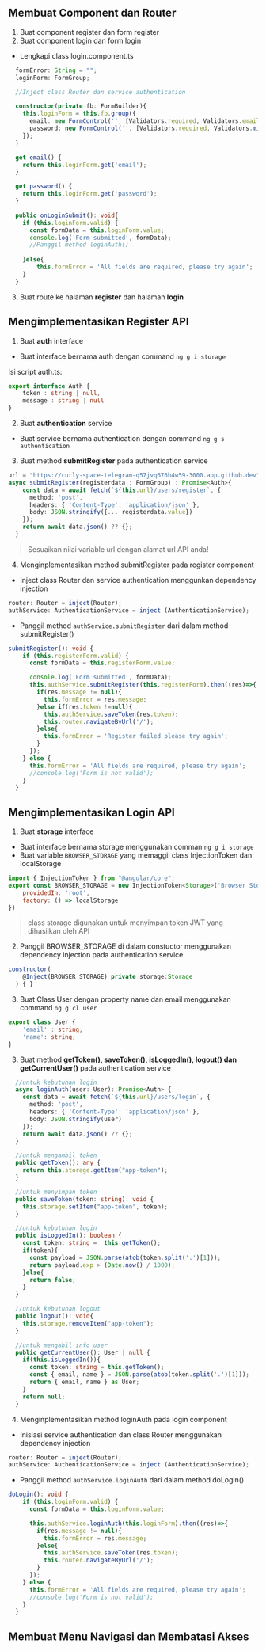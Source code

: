 ## Membuat Component dan Router
1. Buat component register dan form register
2. Buat component login dan form login

- Lengkapi class login.component.ts
```ts
  formError: String = "";
  loginForm: FormGroup;

  //Inject class Router dan service authentication  

  constructor(private fb: FormBuilder){
    this.loginForm = this.fb.group({
      email: new FormControl('', [Validators.required, Validators.email]),
      password: new FormControl('', [Validators.required, Validators.minLength(6)])
    });
  }

  get email() {
    return this.loginForm.get('email');
  }

  get password() {
    return this.loginForm.get('password');
  }

  public onLoginSubmit(): void{
    if (this.loginForm.valid) {
      const formData = this.loginForm.value;
      console.log('Form submitted', formData);
      //Panggil method loginAuth()
      
    }else{
        this.formError = 'All fields are required, please try again';
    }
  }
```
3. Buat route ke halaman **register** dan halaman **login**

## Mengimplementasikan Register API
1. Buat **auth** interface
- Buat interface bernama auth dengan command `ng g i storage`

Isi script auth.ts:
```ts
export interface Auth {
    token : string | null,
    message : string | null
}
```
2. Buat **authentication** service
- Buat service bernama authentication dengan command `ng g s authentication`

3. Buat method **submitRegister** pada authentication service
```ts
url = "https://curly-space-telegram-q57jvq676h4w59-3000.app.github.dev"; 
async submitRegister(registerdata : FormGroup) : Promise<Auth>{
    const data = await fetch(`${this.url}/users/register`, {
      method: 'post',
      headers: { 'Content-Type': 'application/json' },
      body: JSON.stringify({... registerdata.value})
    });
    return await data.json() ?? {};
  }
```
> Sesuaikan nilai variable url dengan alamat url API anda!
4. Menginplementasikan method submitRegister pada register component
- Inject class Router dan service authentication menggunkan dependency injection
``` ts
router: Router = inject(Router);
authService: AuthenticationService = inject (AuthenticationService);
```
- Panggil method `authService.submitRegister` dari dalam method submitRegister()
```ts
submitRegister(): void {
    if (this.registerForm.valid) {
      const formData = this.registerForm.value;

      console.log('Form submitted', formData);
      this.authService.submitRegister(this.registerForm).then((res)=>{
        if(res.message != null){
          this.formError = res.message;
        }else if(res.token !=null){
          this.authService.saveToken(res.token);
          this.router.navigateByUrl('/');
        }else{
          this.formError = 'Register failed please try again';
        }
      });
    } else {
      this.formError = 'All fields are required, please try again';
      //console.log('Form is not valid');
    }
  }
```

## Mengimplementasikan Login API
1. Buat **storage** interface
- Buat interface bernama storage menggunakan comman `ng g i storage`
- Buat variable `BROWSER_STORAGE` yang memaggil class InjectionToken dan localStorage
```js
import { InjectionToken } from "@angular/core";
export const BROWSER_STORAGE = new InjectionToken<Storage>('Browser Storage', {
    providedIn: 'root',
    factory: () => localStorage
})
```
> class storage digunakan untuk menyimpan token JWT yang dihasilkan oleh API
2. Panggil BROWSER_STORAGE di dalam constuctor menggunakan dependency injection pada authentication service
```js
constructor(
    @Inject(BROWSER_STORAGE) private storage:Storage
  ) { }
```
3. Buat Class User dengan property name dan email menggunakan command `ng g cl user`
```ts
export class User {
    'email' : string;
    'name': string;
}
```
3. Buat method **getToken(), saveToken(), isLoggedIn(), logout() dan getCurrentUser()** pada authentication service
```ts
  //untuk kebutuhan login
  async loginAuth(user: User): Promise<Auth> {
    const data = await fetch(`${this.url}/users/login`, {
      method: 'post',
      headers: { 'Content-Type': 'application/json' },
      body: JSON.stringify(user)
    });
    return await data.json() ?? {};
  }

  //untuk mengambil token
  public getToken(): any {
    return this.storage.getItem("app-token");
  }

  //untuk menyimpan token
  public saveToken(token: string): void {
    this.storage.setItem("app-token", token);
  }

  //untuk kebutuhan login
  public isLoggedIn(): boolean {
    const token: string =  this.getToken();
    if(token){
      const payload = JSON.parse(atob(token.split('.')[1]));
      return payload.exp > (Date.now() / 1000);
    }else{
      return false;
    }
  }

  //untuk kebutuhan logout
  public logout(): void{
    this.storage.removeItem("app-token");
  }

  //untuk mengabil info user
  public getCurrentUser(): User | null {
    if(this.isLoggedIn()){
      const token: string = this.getToken();
      const { email, name } = JSON.parse(atob(token.split('.')[1]));
      return { email, name } as User;
    }
    return null;
  }
```

4. Menginplementasikan method loginAuth pada login component
- Inisiasi service authentication dan class Router menggunakan dependency injection
``` ts
router: Router = inject(Router);
authService: AuthenticationService = inject (AuthenticationService);
```
- Panggil method `authService.loginAuth` dari dalam method doLogin()
```ts
doLogin(): void {
    if (this.loginForm.valid) {
      const formData = this.loginForm.value;

      this.authService.loginAuth(this.loginForm).then((res)=>{
        if(res.message != null){
          this.formError = res.message;
        }else{
          this.authService.saveToken(res.token);
          this.router.navigateByUrl('/');
        }
      });
    } else {
      this.formError = 'All fields are required, please try again';
      //console.log('Form is not valid');
    }
  }
```

## Membuat Menu Navigasi dan Membatasi Akses 